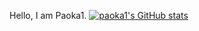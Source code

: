 Hello, I am Paoka1.
[![paoka1's GitHub stats](https://github-readme-stats.vercel.app/api?username=paoka1&show_icons=true&theme=algolia)](https://github.com/anuraghazra/github-readme-stats)

